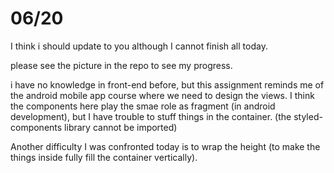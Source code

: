 # 06/20

I think i should update to you although I cannot finish all today. 

please see the picture in the repo to see my progress.

i have no knowledge in front-end before, but this assignment reminds me of the android mobile app course where we need to design the views. I think the components here play the smae role as fragment (in android development), but I have trouble to stuff things in the container. (the styled-components library cannot be imported)

Another difficulty I was confronted today is to wrap the height (to make the things inside fully fill the container vertically).


